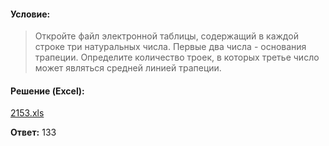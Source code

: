 #### Условие:
> Откройте файл электронной таблицы, содержащий в каждой строке три натуральных числа. Первые два числа - основания трапеции. Определите количество троек, в которых третье число может являться средней линией трапеции.

#### Решение (Excel):
[2153.xls](https://github.com/Thundiverter/infege2022/files/8053521/2153.xls)


**Ответ:** 133
